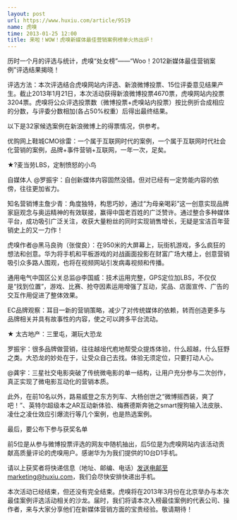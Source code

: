 ```yaml
---
layout: post
url: https://www.huxiu.com/article/9519
name: 虎嗅
time: 2013-01-25 12:00
title: 来啦！WOW！虎嗅新媒体最佳营销案例榜单火热出炉！
---
```

历时一个月的评选与统计，虎嗅“处女榜”——“Woo！2012新媒体最佳营销案例”评选结果揭晓！

评选方法：本次评选结合虎嗅网站内评选、新浪微博投票、15位评委意见结果产生。截止2013年1月21日，本次活动获得新浪微博投票4670票，虎嗅网站内投票3204票。虎嗅将公众评选投票数（微博投票+虎嗅站内投票）按比例折合成相应的分数，与评委分数相加(各占50%权重）后得出最终结果。

以下是32家候选案例在新浪微博上的得票情况，供参考。

优购网上鞋城CMO徐雷：一个属于互联网时代的案例，一个属于互联网时代社会化营销的案例，品牌+事件营销+互联网，一年一次，足矣。

★?麦当劳LBS，定制愤怒的小鸟

自媒体人 @罗振宇：自创新媒体内容固然没错。但对已经有一定势能内容的依傍，往往更加省力。

知名营销博主詹少青：角度独特，构思巧妙，通过“为母亲喝彩”这一创意实现品牌家庭观念与奥运精神的有效联接，赢得中国老百姓的广泛赞许。通过整合多种媒体平台，成功吸引广泛关注，收获大量粉丝的同时实现销售增长，无疑是宝洁百年营销史上的又一力作！

虎嗅作者@黑马良驹（张俊良）：在950米的大屏幕上，玩街机游戏，多么疯狂的想法和创意。华为将手机和平板游戏的对战画面投影在财富广场大楼上，创意营销吸引众多路人围观，也将在视频网站引发病毒视频和传播。

通用电气中国区公关总监@李国威：技术运用完整，GPS定位加LBS，不仅仅是“找到位置”，游戏、比赛、抢夺因素运用增强了互动，奖品、店面宣传、广告的交互作用促进了整体效果。

EC品牌观察：耳目一新的营销策略，减少了对传统媒体的依赖，转而创造更多与品牌相关并具有故事性的内容，使之可以跨多平台流动。

★ 太古地产：三里屯，潮玩大恐龙

罗振宇：很多品牌做营销，往往越俎代庖地帮受众提炼体验，什么超越，什么狂野之类。大恐龙的妙处在于，让受众自己去找。体验无须定位，只要打动人心。

@龚宇：三星社交电影突破了传统微电影的单一结构，让用户充分参与二次创作，真正实现了微电影互动化的营销本质。

此外，在前10名以外，路易威登之东方列车、大杨创世之“微博摇西装，爽了吧！”、英特尔超级本之AR互动新体验、梅赛德斯奔驰之smart搜狗输入法皮肤、凌仕之凌仕效应引爆流行等几个案例，也是热选案例。

最后，要公布下参与获奖名单

前5位是从参与微博投票评选的网友中随机抽出，后5位是为虎嗅网站内该活动贡献高质量评论的虎嗅用户。感谢华为为我们提供的10台D1手机。

请以上获奖者将快递信息（地址、邮编、电话）发送电邮至marketing@huxiu.com，我们会尽快安排快递出手机。

本次活动已经结束，但还没有完全结束。虎嗅将在2013年3月份在北京举办与本次最佳案例评选活动相关的沙龙。届时，我们将请本次入榜最佳案例的代表公司、操作者，来与大家分享他们在新媒体营销方面的宝贵经验。敬请期待！

